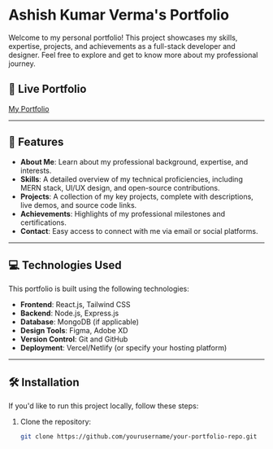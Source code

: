 # Ashish Kumar Verma's Portfolio

Welcome to my personal portfolio! This project showcases my skills, expertise, projects, and achievements as a full-stack developer and designer. Feel free to explore and get to know more about my professional journey.

## 🔗 Live Portfolio

[My Portfolio](https://krashishverma.github.io/MyPortfolio)


---

## 🚀 Features

- **About Me**: Learn about my professional background, expertise, and interests.
- **Skills**: A detailed overview of my technical proficiencies, including MERN stack, UI/UX design, and open-source contributions.
- **Projects**: A collection of my key projects, complete with descriptions, live demos, and source code links.
- **Achievements**: Highlights of my professional milestones and certifications.
- **Contact**: Easy access to connect with me via email or social platforms.

---

## 💻 Technologies Used

This portfolio is built using the following technologies:

- **Frontend**: React.js, Tailwind CSS
- **Backend**: Node.js, Express.js
- **Database**: MongoDB (if applicable)
- **Design Tools**: Figma, Adobe XD
- **Version Control**: Git and GitHub
- **Deployment**: Vercel/Netlify (or specify your hosting platform)

---

## 🛠️ Installation

If you'd like to run this project locally, follow these steps:

1. Clone the repository:
   ```bash
   git clone https://github.com/yourusername/your-portfolio-repo.git
